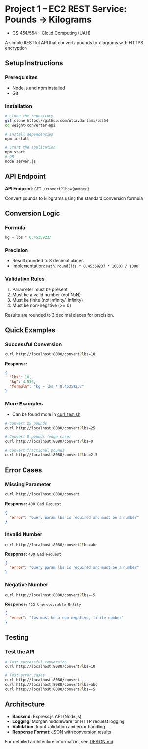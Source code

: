 # Project 1 – EC2 REST Service: Pounds → Kilograms

- CS 454/554 – Cloud Computing (UAH)

A simple RESTful API that converts pounds to kilograms with HTTPS encryption

## Setup Instructions

### Prerequisites
- Node.js and npm installed
- Git

### Installation

```bash
# Clone the repository
git clone https://github.com/utsavdarlami/cs554
cd weight-converter-api

# Install dependencies
npm install

# Start the application
npm start
# OR
node server.js
```

## API Endpoint

**API Endpoint**: `GET /convert?lbs={number}`

Convert pounds to kilograms using the standard conversion formula

## Conversion Logic

### Formula
```javascript
kg = lbs * 0.45359237
```

### Precision
- Result rounded to 3 decimal places
- Implementation: `Math.round(lbs * 0.45359237 * 1000) / 1000`

### Validation Rules
1. Parameter must be present
2. Must be a valid number (not NaN)
3. Must be finite (not Infinity/-Infinity)
4. Must be non-negative (>= 0)

Results are rounded to 3 decimal places for precision.


## Quick Examples

### Successful Conversion
```bash
curl http://localhost:8080/convert?lbs=10
```
**Response:**
```json
{
  "lbs": 10,
  "kg": 4.536,
  "formula": "kg = lbs * 0.45359237"
}
```

### More Examples

- Can be found more in [curl_test.sh](curl_test.sh)

```bash
# Convert 25 pounds
curl http://localhost:8080/convert?lbs=25

# Convert 0 pounds (edge case)
curl http://localhost:8080/convert?lbs=0

# Convert fractional pounds
curl http://localhost:8080/convert?lbs=2.5
```

## Error Cases

### Missing Parameter
```bash
curl http://localhost:8080/convert
```
**Response:** `400 Bad Request`
```json
{
  "error": "Query param lbs is required and must be a number"
}
```

### Invalid Number
```bash
curl http://localhost:8080/convert?lbs=abc
```
**Response:** `400 Bad Request`
```json
{
  "error": "Query param lbs is required and must be a number"
}
```

### Negative Number
```bash
curl http://localhost:8080/convert?lbs=-5
```
**Response:** `422 Unprocessable Entity`
```json
{
  "error": "lbs must be a non-negative, finite number"
}
```

## Testing

### Test the API
```bash
# Test successful conversion
curl http://localhost:8080/convert?lbs=10

# Test error cases
curl http://localhost:8080/convert
curl http://localhost:8080/convert?lbs=abc
curl http://localhost:8080/convert?lbs=-5
```

## Architecture

- **Backend**: Express.js API (Node.js)
- **Logging**: Morgan middleware for HTTP request logging
- **Validation**: Input validation and error handling
- **Response Format**: JSON with conversion results

For detailed architecture information, see [DESIGN.md](DESIGN.md)
